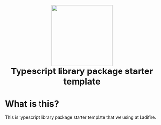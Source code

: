 <h1 align="center">
  <img src="https://ladifire.com/ladifire/images/logo_glyph_blue-3ad223518937e455926b71507c21fb8d.svg" width="200" />
  <br />
  Typescript library package starter template
</h1>

# What is this?

This is typescript library package starter template that we using at Ladifire.
